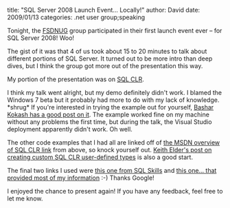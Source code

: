 
title: "SQL Server 2008 Launch Event&hellip; Locally!"
author: David
date: 2009/01/13
categories: .net user group;speaking

Tonight, the [FSDNUG](http://www.fsdnug.org) group participated in their first launch event ever – for SQL Server 2008! Woo! 

The gist of it was that 4 of us took about 15 to 20 minutes to talk about different portions of SQL Server. It turned out to be more intro than deep dives, but I think the group got more out of the presentation this way. 

My portion of the presentation was on [SQL CLR](http://msdn.microsoft.com/en-us/library/ms131089.aspx). 

I think my talk went alright, but my demo definitely didn't work. I blamed the Windows 7 beta but it probably had more to do with my lack of knowledge. \*shrug\* If you're interested in trying the example out for yourself, [Bashar Kokash has a good post on it](http://dotnetslackers.com/Community/blogs/basharkokash/archive/2008/06/04/sql-clr-overview.aspx). The example worked fine on my machine without any problems the first time, but during the talk, the Visual Studio deployment apparently didn't work. Oh well. 

The other code examples that I had all are linked off of [the MSDN overview of SQL CLR link](http://msdn.microsoft.com/en-us/library/ms131089.aspx) from above, so knock yourself out. [Keith Elder's post on creating custom SQL CLR user-defined types](http://www.keithelder.net/blog/archive/2007/10/29/Creating-Custom-SQL-CLR-UserDefined-Types.aspx) is also a good start. 

The final two links I used were [this one from SQL Skills](http://www.sqlskills.com/resources/Whitepapers/SQL%20Server%20DBA%20Guide%20to%20SQLCLR.htm) and [this one... that provided most of my information](http://www.google.com/search?hl=en&q=sqlclr) :-) Thanks Google!

I enjoyed the chance to present again! If you have any feedback, feel free to let me know.



